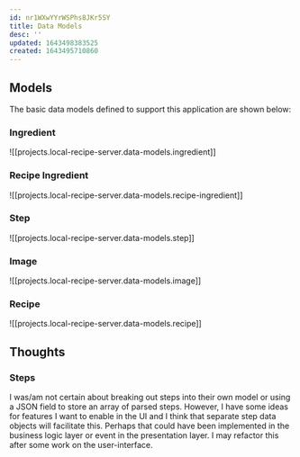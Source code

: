 ```yaml
---
id: nr1WXwYYrWSPhs8JKr5SY
title: Data Models
desc: ''
updated: 1643498383525
created: 1643495710860
---
```

## Models
The basic data models defined to support this application are shown below:

### Ingredient
![[projects.local-recipe-server.data-models.ingredient]]

### Recipe Ingredient
![[projects.local-recipe-server.data-models.recipe-ingredient]]

### Step
![[projects.local-recipe-server.data-models.step]]

### Image
![[projects.local-recipe-server.data-models.image]]

### Recipe
![[projects.local-recipe-server.data-models.recipe]]

## Thoughts
### Steps
I was/am not certain about breaking out steps into their own model or using a JSON field to store an array of parsed steps. However, I have some ideas for features I want to enable in the UI and I think that separate step data objects will facilitate this.  Perhaps that could have been implemented in the business logic layer or event in the presentation layer.  I may refactor this after some work on the user-interface.